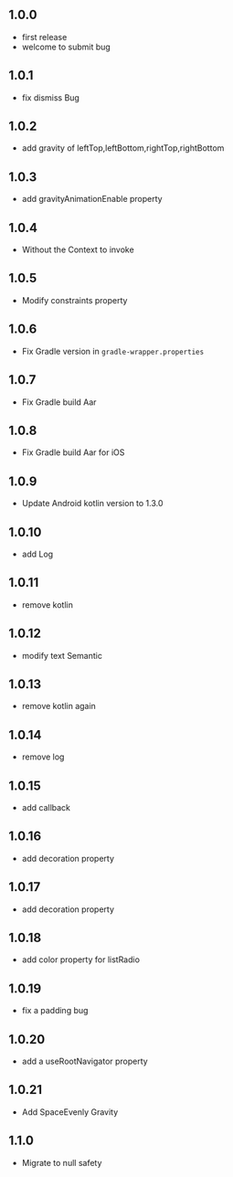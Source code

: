 ## 1.0.0

* first release
* welcome to submit bug

## 1.0.1

* fix dismiss Bug

## 1.0.2

* add gravity of leftTop,leftBottom,rightTop,rightBottom

## 1.0.3

* add gravityAnimationEnable property

## 1.0.4

* Without the Context to invoke

## 1.0.5

* Modify constraints property

## 1.0.6

* Fix Gradle version in `gradle-wrapper.properties`

## 1.0.7

* Fix Gradle build Aar

## 1.0.8

* Fix Gradle build Aar for iOS

## 1.0.9

* Update Android kotlin version to 1.3.0

## 1.0.10

* add Log

## 1.0.11

* remove kotlin

## 1.0.12

* modify text Semantic

## 1.0.13

* remove kotlin again

## 1.0.14

* remove log

## 1.0.15

* add callback

## 1.0.16

* add decoration property

## 1.0.17

* add decoration property

## 1.0.18

* add color property for listRadio

## 1.0.19

* fix a padding bug

## 1.0.20

* add a useRootNavigator property

## 1.0.21

* Add SpaceEvenly Gravity

## 1.1.0

* Migrate to null safety
